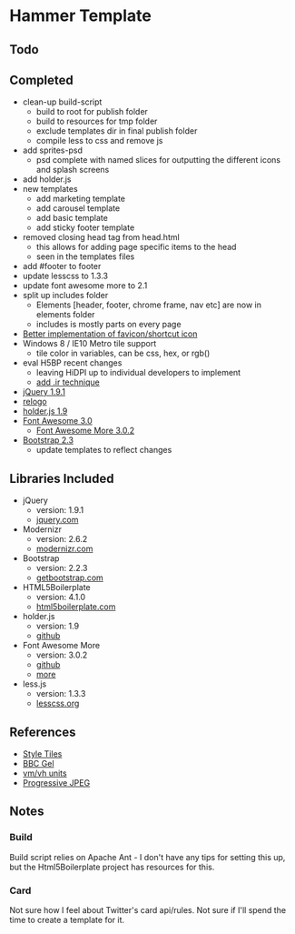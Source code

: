 Hammer Template
===============

## Todo

## Completed

+ clean-up build-script
  + build to root for publish folder
  + build to resources for tmp folder
  + exclude templates dir in final publish folder
  + compile less to css and remove js
+ add sprites-psd
  + psd complete with named slices for outputting the different icons and splash screens
+ add holder.js
+ new templates
  + add marketing template
  + add carousel template
  + add basic template
  + add sticky footer template
+ removed closing head tag from head.html
  + this allows for adding page specific items to the head
  + seen in the templates files
+ add #footer to footer
+ update lesscss to 1.3.3
+ update font awesome more to 2.1
+ split up includes folder
  + Elements [header, footer, chrome frame, nav etc] are now in elements folder
  + includes is mostly parts on every page
+ [Better implementation of favicon/shortcut icon](http://www.jonathantneal.com/blog/understand-the-favicon/) 
+ Windows 8 / IE10 Metro tile support
  + tile color in variables, can be css, hex, or rgb()
+ eval H5BP recent changes
  + leaving HiDPI up to individual developers to implement
  + [add .ir technique](https://github.com/h5bp/html5-boilerplate/issues/1239)
+ [jQuery 1.9.1](http://jquery.com)
+ [relogo](http://relogo.org/)
+ [holder.js 1.9](http://imsky.github.com/holder/)
+ [Font Awesome 3.0](http://fortawesome.github.com/Font-Awesome)
  + [Font Awesome More 3.0.2](http://gregoryloucas.github.com/Font-Awesome-More/)
+ [Bootstrap 2.3](http://twitter.github.com/bootstrap/)
  + update templates to reflect changes

## Libraries Included

+ jQuery
  + version: 1.9.1
  + [jquery.com](http://jquery.com)
+ Modernizr
  + version: 2.6.2
  + [modernizr.com](http://modernizr.com)
+ Bootstrap
  + version: 2.2.3
  + [getbootstrap.com](http://getbootstrap.com)
+ HTML5Boilerplate
  + version: 4.1.0
  + [html5boilerplate.com](http://html5boilerplate.com/)
+ holder.js
  + version: 1.9
  + [github](http://imsky.github.com/holder/)
+ Font Awesome More
  + version: 3.0.2
  + [github](http://fortawesome.github.com/Font-Awesome/)
  + [more](http://gregoryloucas.github.com/Font-Awesome-More/)
+ less.js
  + version: 1.3.3
  + [lesscss.org](http://lesscss.org)
  

## References

+ [Style Tiles](http://styletil.es/)
+ [BBC Gel](http://www.bbc.co.uk/gel)
+ [vm/vh units](http://snook.ca/archives/html_and_css/vm-vh-units)
+ [Progressive JPEG](http://calendar.perfplanet.com/2012/progressive-jpegs-a-new-best-practice/)

## Notes

### Build
  
Build script relies on Apache Ant - I don't have any tips for setting this up, but the Html5Boilerplate project has resources for this. 


### Card

Not sure how I feel about Twitter's card api/rules. Not sure if I'll spend the time to create a template for it.